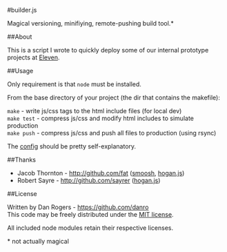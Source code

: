 #builder.js

Magical versioning, minifiying, remote-pushing build tool.\*

##About

This is a script I wrote to quickly deploy some of our internal prototype projects at [Eleven](https://github.com/eleven).

##Usage

Only requirement is that `node` must be installed.

From the base directory of your project (the dir that contains the makefile):

`make` - write js/css tags to the html include files (for local dev)  
`make test` - compress js/css and modify html includes to simulate production  
`make push` - compress js/css and push all files to production (using rsync)  

The [config](https://github.com/danro/builder-js/blob/master/build/config.js) should be pretty self-explanatory.

##Thanks

* Jacob Thornton - http://github.com/fat ([smoosh](https://github.com/fat/smoosh), [hogan.js](http://twitter.github.com/hogan.js))
* Robert Sayre - http://github.com/sayrer ([hogan.js](http://twitter.github.com/hogan.js))

##License

Written by Dan Rogers - https://github.com/danro  
This code may be freely distributed under the [MIT license](http://danro.mit-license.org/).

All included node modules retain their respective licenses.

\* not actually magical